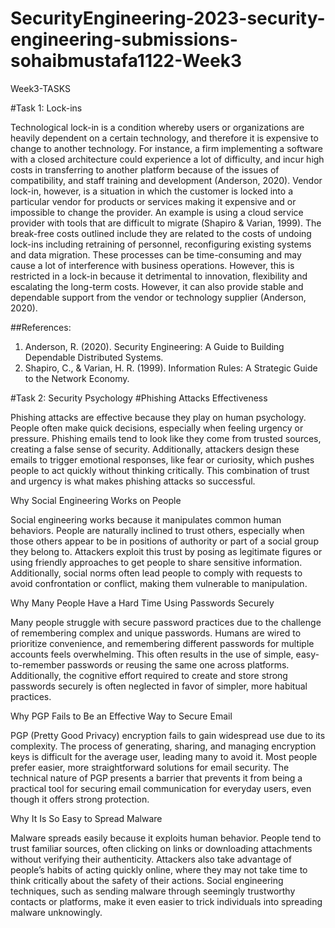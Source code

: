 # SecurityEngineering-2023-security-engineering-submissions-sohaibmustafa1122-Week3
Week3-TASKS



#Task 1: Lock-ins

Technological lock-in is a condition whereby users or organizations are heavily dependent on a certain technology, and therefore it is expensive to change to another technology. For instance, a firm implementing a software with a closed architecture could experience a lot of difficulty, and incur high costs in transferring to another platform because of the issues of compatibility, and staff training and development (Anderson, 2020). Vendor lock-in, however, is a situation in which the customer is locked into a particular vendor for products or services making it expensive and or impossible to change the provider. An example is using a cloud service provider with tools that are difficult to migrate (Shapiro & Varian, 1999).
The break-free costs outlined include they are related to the costs of undoing lock-ins including retraining of personnel, reconfiguring existing systems and data migration. These processes can be time-consuming and may cause a lot of interference with business operations. However, this is restricted in a lock-in because it detrimental to innovation, flexibility and escalating the long-term costs. However, it can also provide stable and dependable support from the vendor or technology supplier (Anderson, 2020).

##References:

1. Anderson, R. (2020). Security Engineering: A Guide to Building Dependable Distributed Systems.
2. Shapiro, C., & Varian, H. R. (1999). Information Rules: A Strategic Guide to the Network Economy.




#Task 2: Security Psychology
#Phishing Attacks Effectiveness

Phishing attacks are effective because they play on human psychology. People often make quick decisions, especially when feeling urgency or pressure. Phishing emails tend to look like they come from trusted sources, creating a false sense of security. Additionally, attackers design these emails to trigger emotional responses, like fear or curiosity, which pushes people to act quickly without thinking critically. This combination of trust and urgency is what makes phishing attacks so successful.

Why Social Engineering Works on People

Social engineering works because it manipulates common human behaviors. People are naturally inclined to trust others, especially when those others appear to be in positions of authority or part of a social group they belong to. Attackers exploit this trust by posing as legitimate figures or using friendly approaches to get people to share sensitive information. Additionally, social norms often lead people to comply with requests to avoid confrontation or conflict, making them vulnerable to manipulation.

Why Many People Have a Hard Time Using Passwords Securely

Many people struggle with secure password practices due to the challenge of remembering complex and unique passwords. Humans are wired to prioritize convenience, and remembering different passwords for multiple accounts feels overwhelming. This often results in the use of simple, easy-to-remember passwords or reusing the same one across platforms. Additionally, the cognitive effort required to create and store strong passwords securely is often neglected in favor of simpler, more habitual practices.

Why PGP Fails to Be an Effective Way to Secure Email

PGP (Pretty Good Privacy) encryption fails to gain widespread use due to its complexity. The process of generating, sharing, and managing encryption keys is difficult for the average user, leading many to avoid it. Most people prefer easier, more straightforward solutions for email security. The technical nature of PGP presents a barrier that prevents it from being a practical tool for securing email communication for everyday users, even though it offers strong protection.

Why It Is So Easy to Spread Malware

Malware spreads easily because it exploits human behavior. People tend to trust familiar sources, often clicking on links or downloading attachments without verifying their authenticity. Attackers also take advantage of people’s habits of acting quickly online, where they may not take time to think critically about the safety of their actions. Social engineering techniques, such as sending malware through seemingly trustworthy contacts or platforms, make it even easier to trick individuals into spreading malware unknowingly.
